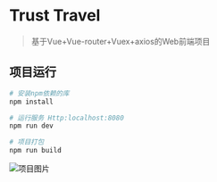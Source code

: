 # Trust Travel

> 基于Vue+Vue-router+Vuex+axios的Web前端项目

## 项目运行

``` bash
# 安装npm依赖的库
npm install

# 运行服务 Http:localhost:8080
npm run dev

# 项目打包
npm run build

```

![项目图片](https://imgchr.com/i/m6Idyj)
